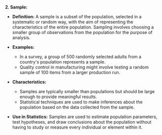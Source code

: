 **2. Sample:**

- **Definition:** A sample is a subset of the population, selected in a systematic or random way, with the aim of representing the characteristics of the entire population. Sampling involves choosing a smaller group of observations from the population for the purpose of analysis.

- **Examples:** 
  - In a survey, a group of 500 randomly selected adults from a country's population represents a sample.
  - Quality control in manufacturing might involve testing a random sample of 100 items from a larger production run.

- **Characteristics:**
  - Samples are typically smaller than populations but should be large enough to provide meaningful results.
  - Statistical techniques are used to make inferences about the population based on the data collected from the sample.

- **Use in Statistics:** Samples are used to estimate population parameters, test hypotheses, and draw conclusions about the population without having to study or measure every individual or element within it.

